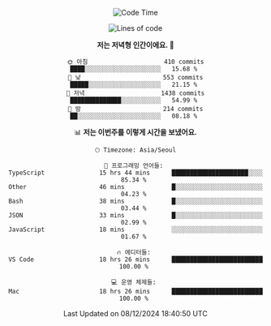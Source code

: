 <div align='center'>
 
<!--START_SECTION:waka-->
![Code Time](http://img.shields.io/badge/Code%20Time-4%2C009%20hrs%2011%20mins-blue)

![Lines of code](https://img.shields.io/badge/%EC%A0%80%EB%8A%94%20%EC%97%AC%ED%83%9C%EA%B9%8C%EC%A7%80%20-1.5%20million%20%EC%A4%84%EC%9D%98%20%EC%BD%94%EB%93%9C%EB%A5%BC%20%EC%9E%91%EC%84%B1%ED%96%88%EC%96%B4%EC%9A%94.-blue)

**저는 저녁형 인간이에요. 🦉** 

```text
🌞 아침                     410 commits         ████░░░░░░░░░░░░░░░░░░░░░   15.68 % 
🌆 낮　                     553 commits         █████░░░░░░░░░░░░░░░░░░░░   21.15 % 
🌃 저녁                     1438 commits        ██████████████░░░░░░░░░░░   54.99 % 
🌙 밤　                     214 commits         ██░░░░░░░░░░░░░░░░░░░░░░░   08.18 % 
```


📊 **저는 이번주를 이렇게 시간을 보냈어요.** 

```text
🕑︎ Timezone: Asia/Seoul

💬 프로그래밍 언어들: 
TypeScript               15 hrs 44 mins      █████████████████████░░░░   85.34 % 
Other                    46 mins             █░░░░░░░░░░░░░░░░░░░░░░░░   04.23 % 
Bash                     38 mins             █░░░░░░░░░░░░░░░░░░░░░░░░   03.44 % 
JSON                     33 mins             █░░░░░░░░░░░░░░░░░░░░░░░░   02.99 % 
JavaScript               18 mins             ░░░░░░░░░░░░░░░░░░░░░░░░░   01.67 % 

🔥 에디터들: 
VS Code                  18 hrs 26 mins      █████████████████████████   100.00 % 

💻 운영 체제들: 
Mac                      18 hrs 26 mins      █████████████████████████   100.00 % 
```


 Last Updated on 08/12/2024 18:40:50 UTC
<!--END_SECTION:waka-->
 </div>
<!---
Emewjin/Emewjin is a ✨ special ✨ repository because its `README.md` (this file) appears on your GitHub profile.
You can click the Preview link to take a look at your changes.
--->
